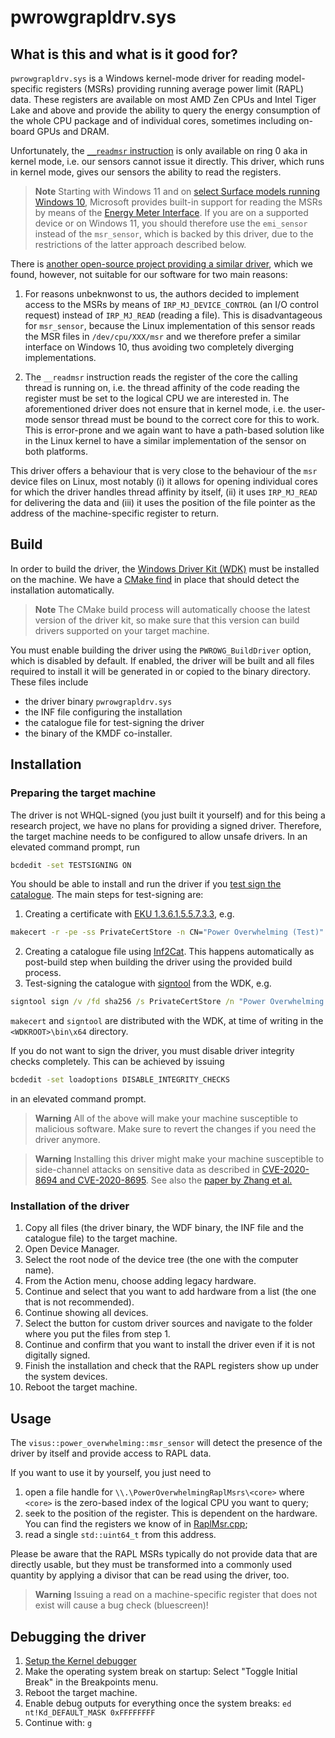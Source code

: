 # pwrowgrapldrv.sys
## What is this and what is it good for?
`pwrowgrapldrv.sys` is a Windows kernel-mode driver for reading model-specific registers (MSRs) providing running average power limit (RAPL) data. These registers are available on most AMD Zen CPUs and Intel Tiger Lake and above and provide the ability to query the energy consumption of the whole CPU package and of individual cores, sometimes including on-board GPUs and DRAM.

Unfortunately, the [`__readmsr` instruction](https://learn.microsoft.com/en-us/cpp/intrinsics/readmsr) is only available on ring 0 aka in kernel mode, i.e. our sensors cannot issue it directly. This driver, which runs in kernel mode, gives our sensors the ability to read the registers.

> **Note**
> Starting with Windows 11 and on [select Surface models running Windows 10](https://fosdem.org/2023/schedule/event/energy_power_profiling_firefox/attachments/slides/5537/export/events/attachments/energy_power_profiling_firefox/slides/5537/FOSDEM_2023_Power_profiling_with_the_Firefox_Profiler.pdf), Microsoft provides built-in support for reading the MSRs by means of the [Energy Meter Interface](https://learn.microsoft.com/en-us/windows-hardware/drivers/powermeter/energy-meter-interface). If you are on a supported device or on Windows 11, you should therefore use the `emi_sensor` instead of the `msr_sensor`, which is backed by this driver, due to the restrictions of the latter approach described below.

There is [another open-source project providing a similar driver](https://github.com/hubblo-org/windows-rapl-driver), which we found, however, not suitable for our software for two main reasons:

1. For reasons unbeknwonst to us, the authors decided to implement access to the MSRs by means of `IRP_MJ_DEVICE_CONTROL` (an I/O control request) instead of `IRP_MJ_READ` (reading a file). This is disadvantageous for `msr_sensor`, because the Linux implementation of this sensor reads the MSR files in `/dev/cpu/XXX/msr` and we therefore prefer a similar interface on Windows 10, thus avoiding two completely diverging implementations.

2. The `__readmsr` instruction reads the register of the core the calling thread is running on, i.e. the thread affinity of the code reading the register must be set to the logical CPU we are interested in. The aforementioned driver does not ensure that in kernel mode, i.e. the user-mode sensor thread must be bound to the correct core for this to work. This is error-prone and we again want to have a path-based solution like in the Linux kernel to have a similar implementation of the sensor on both platforms.

This driver offers a behaviour that is very close to the behaviour of the `msr` device files on Linux, most notably (i) it allows for opening individual cores for which the driver handles thread affinity by itself, (ii) it uses `IRP_MJ_READ` for delivering the data and (iii) it uses the position of the file pointer as the address of the machine-specific register to return.

## Build
In order to build the driver, the [Windows Driver Kit (WDK)](https://learn.microsoft.com/en-us/windows-hardware/drivers/download-the-wdk) must be installed on the machine. We have a [CMake find](https://github.com/SergiusTheBest/FindWDK) in place that should detect the installation automatically.

> **Note**
> The CMake build process will automatically choose the latest version of the driver kit, so make sure that this version can build drivers supported on your target machine.

You must enable building the driver using the `PWROWG_BuildDriver` option, which is disabled by default. If enabled, the driver will be built and all files required to install it will be generated in or copied to the binary directory. These files include
* the driver binary `pwrowgrapldrv.sys`
* the INF file configuring the installation
* the catalogue file for test-signing the driver
* the binary of the KMDF co-installer.

## Installation
### Preparing the target machine
The driver is not WHQL-signed (you just built it yourself) and for this being a research project, we have no plans for providing a signed driver. Therefore, the target machine needs to be configured to allow unsafe drivers. In an elevated command prompt, run
```cmd
bcdedit -set TESTSIGNING ON
```

You should be able to install and run the driver if you [test sign the catalogue](https://learn.microsoft.com/en-us/windows-hardware/drivers/install/introduction-to-test-signing). The main steps for test-signing are:

1. Creating a certificate with [EKU 1.3.6.1.5.5.7.3.3](https://oidref.com/1.3.6.1.5.5.7.3.3), e.g.
```cmd
makecert -r -pe -ss PrivateCertStore -n CN="Power Overwhelming (Test)" -eku 1.3.6.1.5.5.7.3.3 pwrowgrapldrv.cer
```
2. Creating a catalogue file using [Inf2Cat](https://learn.microsoft.com/en-us/windows-hardware/drivers/devtest/inf2cat). This happens automatically as post-build step when building the driver using the provided build process.
3. Test-signing the catalogue with [signtool](https://learn.microsoft.com/en-us/windows-hardware/drivers/install/test-signing-a-driver-package-s-catalog-file) from the WDK, e.g.
```cmd
signtool sign /v /fd sha256 /s PrivateCertStore /n "Power Overwhelming (Test)" /t http://timestamp.digicert.com pwrowgrapldrv.cat
```

`makecert` and `signtool` are distributed with the WDK, at time of writing in the `<WDKROOT>\bin\x64` directory.

If you do not want to sign the driver, you must disable driver integrity checks completely. This can be achieved by issuing
```cmd
bcdedit -set loadoptions DISABLE_INTEGRITY_CHECKS
```
in an elevated command prompt.

> **Warning**
> All of the above will make your machine susceptible to malicious software. Make sure to revert the changes if you need the driver anymore.

> **Warning**
> Installing this driver might make your machine susceptible to side-channel attacks on sensitive data as described in [CVE-2020-8694 and CVE-2020-8695](https://www.intel.com/content/www/us/en/developer/articles/technical/software-security-guidance/advisory-guidance/running-average-power-limit-energy-reporting.html). See also the [paper by Zhang et al.](https://zhenkai-zhang.github.io/papers/rapl.pdf)

### Installation of the driver
1. Copy all files (the driver binary, the WDF binary, the INF file and the catalogue file) to the target machine.
2. Open Device Manager.
3. Select the root node of the device tree (the one with the computer name).
4. From the Action menu, choose adding legacy hardware.
5. Continue and select that you want to add hardware from a list (the one that is not recommended).
6. Continue showing all devices.
7. Select the button for custom driver sources and navigate to the folder where you put the files from step 1.
8. Continue and confirm that you want to install the driver even if it is not digitally signed.
9. Finish the installation and check that the RAPL registers show up under the system devices.
10. Reboot the target machine.

## Usage
The `visus::power_overwhelming::msr_sensor` will detect the presence of the driver by itself and provide access to RAPL data.

If you want to use it by yourself, you just need to
1. open a file handle for `\\.\PowerOverwhelmingRaplMsrs\<core>` where `<core>` is the zero-based index of the logical CPU you want to query;
2. seek to the position of the register. This is dependent on the hardware. You can find the registers we know of in [RaplMsr.cpp](RaplMsr.cpp);
3. read a single `std::uint64_t` from this address.

Please be aware that the RAPL MSRs typically do not provide data that are directly usable, but they must be transformed into a commonly used quantity by applying a divisor that can be read using the driver, too.

> **Warning**
> Issuing a read on a machine-specific register that does not exist will cause a bug check (bluescreen)!

## Debugging the driver
1. [Setup the Kernel debugger](https://learn.microsoft.com/en-us/windows-hardware/drivers/debugger/debug-universal-drivers---step-by-step-lab--echo-kernel-mode-)
2. Make the operating system break on startup: Select "Toggle Initial Break" in the Breakpoints menu.
3. Reboot the target machine.
4. Enable debug outputs for everything once the system breaks: `ed nt!Kd_DEFAULT_MASK 0xFFFFFFFF`
4. Continue with: `g`
